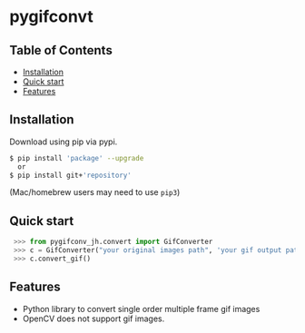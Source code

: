 # pygifconvt

## Table of Contents
  * [Installation](#installation)
  * [Quick start](#quick-start)
  * [Features](#features)
  
## Installation

Download using pip via pypi.

```bash
$ pip install 'package' --upgrade
  or
$ pip install git+'repository'
```
(Mac/homebrew users may need to use ``pip3``)


## Quick start
```python
 >>> from pygifconv_jh.convert import GifConverter
 >>> c = GifConverter("your original images path", 'your gif output path', (320,240))
 >>> c.convert_gif()
```

## Features
  * Python library to convert single order multiple frame gif images
  * OpenCV does not support gif images.